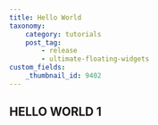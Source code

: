 ```yaml
---
title: Hello World
taxonomy:
    category: tutorials
    post_tag:
        - release
        - ultimate-floating-widgets
custom_fields:
    _thumbnail_id: 9402
---
```


## HELLO WORLD 1